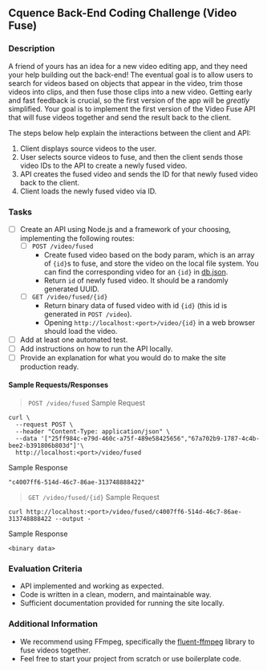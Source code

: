 ## Cquence Back-End Coding Challenge (Video Fuse)

### Description

A friend of yours has an idea for a new video editing app, and they need your help building out the back-end! The eventual goal is to allow users to search for videos based on objects that appear in the video, trim those videos into clips, and then fuse those clips into a new video. Getting early and fast feedback is crucial, so the first version of the app will be _greatly_ simplified. Your goal is to implement the first version of the Video Fuse API that will fuse videos together and send the result back to the client.

The steps below help explain the interactions between the client and API:

1. Client displays source videos to the user.
2. User selects source videos to fuse, and then the client sends those video IDs to the API to create a newly fused video.
3. API creates the fused video and sends the ID for that newly fused video back to the client.
4. Client loads the newly fused video via ID.

### Tasks

- [ ] Create an API using Node.js and a framework of your choosing, implementing the following routes:
  - [ ] `POST /video/fused`
    - Create fused video based on the body param, which is an array of `{id}`s to fuse, and store the video on the local file system. You can find the corresponding video for an `{id}` in [db.json](./db.json).
    - Return `id` of newly fused video. It should be a randomly generated UUID.
  - [ ] `GET /video/fused/{id}`
    - Return binary data of fused video with id `{id}` (this id is generated in `POST /video`).
    - Opening `http://localhost:<port>/video/{id}` in a web browser should load the video.
- [ ] Add at least one automated test.
- [ ] Add instructions on how to run the API locally.
- [ ] Provide an explanation for what you would do to make the site production ready.

#### Sample Requests/Responses

> `POST /video/fused`
> Sample Request

```
curl \
  --request POST \
  --header "Content-Type: application/json" \
  --data '["25ff984c-e79d-460c-a75f-489e58425656","67a702b9-1787-4c4b-bee2-b391806b803d"]'\
  http://localhost:<port>/video/fused
```

Sample Response

```
"c4007ff6-514d-46c7-86ae-313748888422"
```

> `GET /video/fused/{id}`
> Sample Request

```
curl http://localhost:<port>/video/fused/c4007ff6-514d-46c7-86ae-313748888422 --output -
```

Sample Response

```
<binary data>
```

### Evaluation Criteria

- API implemented and working as expected.
- Code is written in a clean, modern, and maintainable way.
- Sufficient documentation provided for running the site locally.

### Additional Information

- We recommend using FFmpeg, specifically the [fluent-ffmpeg](https://github.com/fluent-ffmpeg/node-fluent-ffmpeg) library to fuse videos together.
- Feel free to start your project from scratch or use boilerplate code.

